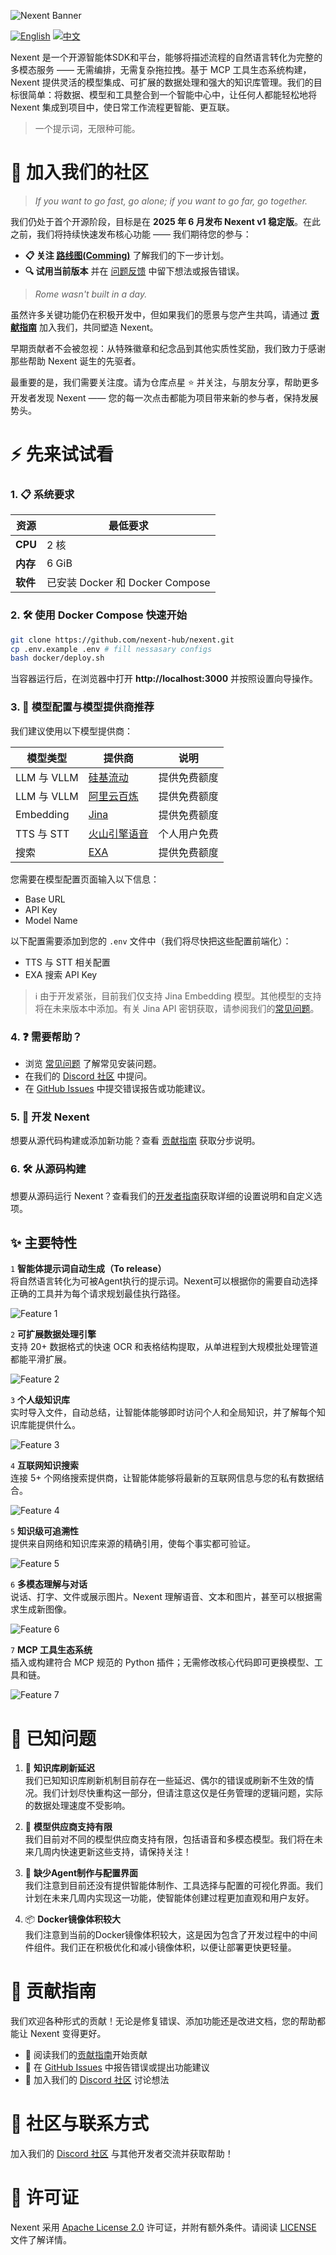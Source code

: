 ![Nexent Banner](./assets/NexentBanner.png)

[![English](https://img.shields.io/badge/English-README-blue)](README.md)
[![中文](https://img.shields.io/badge/中文-README-green)](README_CN.md)

Nexent 是一个开源智能体SDK和平台，能够将描述流程的自然语言转化为完整的多模态服务 —— 无需编排，无需复杂拖拉拽。基于 MCP 工具生态系统构建，Nexent 提供灵活的模型集成、可扩展的数据处理和强大的知识库管理。我们的目标很简单：将数据、模型和工具整合到一个智能中心中，让任何人都能轻松地将 Nexent 集成到项目中，使日常工作流程更智能、更互联。

> 一个提示词，无限种可能。

# 🤝 加入我们的社区

> *If you want to go fast, go alone; if you want to go far, go together.*

我们仍处于首个开源阶段，目标是在 **2025 年 6 月发布 Nexent v1 稳定版**。在此之前，我们将持续快速发布核心功能 —— 我们期待您的参与：

* **📋 关注 [路线图(Comming)](#)** 了解我们的下一步计划。  
* **🔍 试用当前版本** 并在 [问题反馈](https://github.com/nexent-hub/nexent/issues) 中留下想法或报告错误。

> *Rome wasn't built in a day.*

虽然许多关键功能仍在积极开发中，但如果我们的愿景与您产生共鸣，请通过 **[贡献指南](CONTRIBUTING_CN.md)** 加入我们，共同塑造 Nexent。

早期贡献者不会被忽视：从特殊徽章和纪念品到其他实质性奖励，我们致力于感谢那些帮助 Nexent 诞生的先驱者。

最重要的是，我们需要关注度。请为仓库点星 ⭐ 并关注，与朋友分享，帮助更多开发者发现 Nexent —— 您的每一次点击都能为项目带来新的参与者，保持发展势头。

# ⚡ 先来试试看

### 1. 📋 系统要求  

| 资源 | 最低要求 |
|----------|---------|
| **CPU**  | 2 核 |
| **内存**  | 6 GiB   |
| **软件** | 已安装 Docker 和 Docker Compose |

### 2. 🛠️ 使用 Docker Compose 快速开始

```bash
git clone https://github.com/nexent-hub/nexent.git
cp .env.example .env # fill nessasary configs
bash docker/deploy.sh
```

当容器运行后，在浏览器中打开 **http://localhost:3000** 并按照设置向导操作。

### 3. 🤖 模型配置与模型提供商推荐

我们建议使用以下模型提供商：

| 模型类型 | 提供商 | 说明 |
|------------|----------|-------|
| LLM 与 VLLM | [硅基流动](https://siliconflow.cn/) | 提供免费额度 |
| LLM 与 VLLM | [阿里云百炼](https://bailian.console.aliyun.com/) | 提供免费额度 |
| Embedding | [Jina](https://jina.ai/) | 提供免费额度 |
| TTS 与 STT | [火山引擎语音](https://www.volcengine.com/product/voice-tech) | 个人用户免费 |
| 搜索 | [EXA](https://exa.ai/) | 提供免费额度 |

您需要在模型配置页面输入以下信息：
- Base URL
- API Key
- Model Name

以下配置需要添加到您的 `.env` 文件中（我们将尽快把这些配置前端化）：
- TTS 与 STT 相关配置
- EXA 搜索 API Key

> ℹ️ 由于开发紧张，目前我们仅支持 Jina Embedding 模型。其他模型的支持将在未来版本中添加。有关 Jina API 密钥获取，请参阅我们的[常见问题](FAQ_CN.md)。

### 4. ❓ 需要帮助？

- 浏览 [常见问题](FAQ_CN.md) 了解常见安装问题。  
- 在我们的 [Discord 社区](https://discord.gg/tb5H3S3wyv) 中提问。  
- 在 [GitHub Issues](https://github.com/nexent-hub/nexent/issues) 中提交错误报告或功能建议。

### 5. 🔧 开发 Nexent

想要从源代码构建或添加新功能？查看 [贡献指南](CONTRIBUTING_CN.md) 获取分步说明。

### 6. 🛠️ 从源码构建

想要从源码运行 Nexent？查看我们的[开发者指南](DEVELOPPER_NOTE_CN.md)获取详细的设置说明和自定义选项。

## ✨ 主要特性

`1` **智能体提示词自动生成（To release）**  
   将自然语言转化为可被Agent执行的提示词。Nexent可以根据你的需要自动选择正确的工具并为每个请求规划最佳执行路径。

   ![Feature 1](./assets/Feature1.png)

`2` **可扩展数据处理引擎**  
   支持 20+ 数据格式的快速 OCR 和表格结构提取，从单进程到大规模批处理管道都能平滑扩展。

   ![Feature 2](./assets/Feature2.png)

`3` **个人级知识库**  
   实时导入文件，自动总结，让智能体能够即时访问个人和全局知识，并了解每个知识库能提供什么。

   ![Feature 3](./assets/Feature3.png)

`4` **互联网知识搜索**  
   连接 5+ 个网络搜索提供商，让智能体能够将最新的互联网信息与您的私有数据结合。

   ![Feature 4](./assets/Feature4.png)

`5` **知识级可追溯性**  
   提供来自网络和知识库来源的精确引用，使每个事实都可验证。

   ![Feature 5](./assets/Feature5.png)

`6` **多模态理解与对话**  
   说话、打字、文件或展示图片。Nexent 理解语音、文本和图片，甚至可以根据需求生成新图像。

   ![Feature 6](./assets/Feature6.png)

`7` **MCP 工具生态系统**  
   插入或构建符合 MCP 规范的 Python 插件；无需修改核心代码即可更换模型、工具和链。

   ![Feature 7](./assets/Feature7.png)

# 🐛 已知问题

1. 🔄 **知识库刷新延迟**  
   我们已知知识库刷新机制目前存在一些延迟、偶尔的错误或刷新不生效的情况。我们计划尽快重构这一部分，但请注意这仅是任务管理的逻辑问题，实际的数据处理速度不受影响。

2. 🤖 **模型供应商支持有限**  
   我们目前对不同的模型供应商支持有限，包括语音和多模态模型。我们将在未来几周内快速更新这些支持，请保持关注！

3. 🎨 **缺少Agent制作与配置界面**  
   我们注意到目前还没有提供智能体制作、工具选择与配置的可视化界面。我们计划在未来几周内实现这一功能，使智能体创建过程更加直观和用户友好。

4. 📦 **Docker镜像体积较大**  
   我们注意到当前的Docker镜像体积较大，这是因为包含了开发过程中的中间件组件。我们正在积极优化和减小镜像体积，以便让部署更快更轻量。

# 👥 贡献指南

我们欢迎各种形式的贡献！无论是修复错误、添加功能还是改进文档，您的帮助都能让 Nexent 变得更好。

- 📖 阅读我们的[贡献指南](CONTRIBUTING_CN.md)开始贡献
- 🐛 在 [GitHub Issues](https://github.com/nexent-hub/nexent/issues) 中报告错误或提出功能建议
- 💬 加入我们的 [Discord 社区](https://discord.gg/tb5H3S3wyv) 讨论想法

# 💬 社区与联系方式

加入我们的 [Discord 社区](https://discord.gg/tb5H3S3wyv) 与其他开发者交流并获取帮助！

# 📄 许可证

Nexent 采用 [Apache License 2.0](LICENSE) 许可证，并附有额外条件。请阅读 [LICENSE](LICENSE) 文件了解详情。